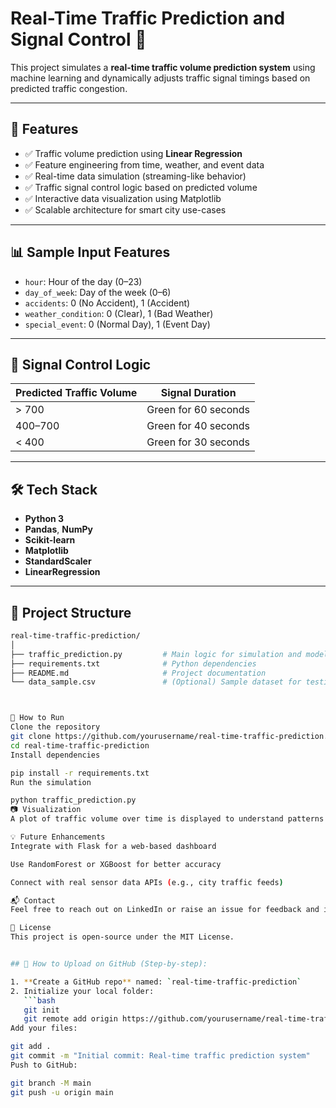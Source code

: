 # Real-Time Traffic Prediction and Signal Control 🚦

This project simulates a **real-time traffic volume prediction system** using machine learning and dynamically adjusts traffic signal timings based on predicted traffic congestion.

---

## 📌 Features

- ✅ Traffic volume prediction using **Linear Regression**
- ✅ Feature engineering from time, weather, and event data
- ✅ Real-time data simulation (streaming-like behavior)
- ✅ Traffic signal control logic based on predicted volume
- ✅ Interactive data visualization using Matplotlib
- ✅ Scalable architecture for smart city use-cases

---

## 📊 Sample Input Features

- `hour`: Hour of the day (0–23)
- `day_of_week`: Day of the week (0–6)
- `accidents`: 0 (No Accident), 1 (Accident)
- `weather_condition`: 0 (Clear), 1 (Bad Weather)
- `special_event`: 0 (Normal Day), 1 (Event Day)

---

## 🚦 Signal Control Logic

| Predicted Traffic Volume | Signal Duration      |
|--------------------------|----------------------|
| > 700                    | Green for 60 seconds |
| 400–700                  | Green for 40 seconds |
| < 400                    | Green for 30 seconds |

---

## 🛠️ Tech Stack

- **Python 3**
- **Pandas**, **NumPy**
- **Scikit-learn**
- **Matplotlib**
- **StandardScaler**
- **LinearRegression**

---

## 📂 Project Structure

```bash
real-time-traffic-prediction/
│
├── traffic_prediction.py         # Main logic for simulation and model
├── requirements.txt              # Python dependencies
├── README.md                     # Project documentation
└── data_sample.csv               # (Optional) Sample dataset for testing



🔧 How to Run
Clone the repository
git clone https://github.com/yourusername/real-time-traffic-prediction.git
cd real-time-traffic-prediction
Install dependencies

pip install -r requirements.txt
Run the simulation

python traffic_prediction.py
📷 Visualization
A plot of traffic volume over time is displayed to understand patterns and test prediction reliability.

💡 Future Enhancements
Integrate with Flask for a web-based dashboard

Use RandomForest or XGBoost for better accuracy

Connect with real sensor data APIs (e.g., city traffic feeds)

📬 Contact
Feel free to reach out on LinkedIn or raise an issue for feedback and improvements.

📜 License
This project is open-source under the MIT License.


## 📌 How to Upload on GitHub (Step-by-step):

1. **Create a GitHub repo** named: `real-time-traffic-prediction`
2. Initialize your local folder:
   ```bash
   git init
   git remote add origin https://github.com/yourusername/real-time-traffic-prediction.git
Add your files:

git add .
git commit -m "Initial commit: Real-time traffic prediction system"
Push to GitHub:

git branch -M main
git push -u origin main
